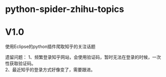 # python-spider-zhihu-topics

# V1.0
使用Eclipse的python插件爬取知乎的关注话题

遗留问题：
        1、频繁登录知乎网站，会使用验证码，暂时无法在登录的时候，一次性获取验证码。<br/>
        2、最近知乎的登录方式好像变了，需要跟进。
